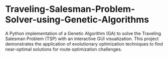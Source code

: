 # Traveling-Salesman-Problem-Solver-using-Genetic-Algorithms
A Python implementation of a Genetic Algorithm (GA) to solve the Traveling Salesman Problem (TSP) with an interactive GUI visualization. This project demonstrates the application of evolutionary optimization techniques to find near-optimal solutions for route optimization challenges.
